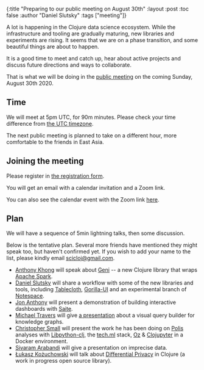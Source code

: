 {:title "Preparing to our public meeting on August 30th"
 :layout :post
 :toc false
 :author "Daniel Slutsky"
 :tags  ["meeting"]}

A lot is happening in the Clojure data science ecosystem. While the infrastructure and tooling are gradually maturing, new libraries and experiments are rising. It seems that we are on a phase transition, and some beautiful things are about to happen.

It is a good time to meet and catch up, hear about active projects and discuss future directions and ways to collaborate.

That is what we will be doing in the [public meeting](https://twitter.com/scicloj/status/1291845872884625408) on the coming Sunday, August 30th 2020.

## Time
We will meet at 5pm UTC, for 90m minutes. Please check your time difference from [the UTC timezone](https://time.is/UTC).

The next public meeting is planned to take on a different hour, more comfortable to the friends in East Asia.

## Joining the meeting

Please register in [the registration form](https://tinyurl.com/y4a2w79g).

You will get an email with a calendar invitation and a Zoom link.

You can also see the calendar event with the Zoom link [here](https://calendar.google.com/event?action=TEMPLATE&tmeid=NGViazd2cjNhdjNsdG03OXFnczhvOHFhdTkgc2NpY2xvakBt&tmsrc=scicloj%40gmail.com).

## Plan

We will have a sequence of 5min lightning talks, then some discussion.

Below is the tentative plan. Several more friends have mentioned they might speak too, but haven't confirmed yet. If you wish to add your name to the list, please kindly email [scicloj@gmail.com](mailto:scicloj@gmail.com).

* [Anthony Khong](https://www.linkedin.com/in/anthony-khong/) will speak about [Geni](https://github.com/zero-one-group/geni) -- a new Clojure library that wraps [Apache Spark](https://spark.apache.org/).
* [Daniel Slutsky](https://twitter.com/daslu_) will share a workflow with some of the new libraries and tools, including [Tablecloth](https://github.com/scicloj/tablecloth), [Gorilla-UI](https://github.com/pink-gorilla/gorilla-ui) and an experimental branch of [Notespace](https://github.com/scicloj/Notespace).
* [Jon Anthony](https://github.com/jsa-aerial) will present a demonstration of building interactive dashboards with [Saite](https://github.com/jsa-aerial/saite).
* [Michael Travers](https://twitter.com/mtraven) will give [a presentation](https://drive.google.com/file/d/1WSsW6Y9cexKm7n6Ts6QwDC8lgV1-pzdf/view) about a visual query builder for knowledge graphs.
* [Christopher Small](https://twitter.com/metasoarous) will present the work he has been doing on [Polis](https://twitter.com/UsePolis) analyses with [Libpython-clj](https://github.com/clj-python/libpython-clj), the [tech.ml](https://github.com/techascent/tech.ml) stack, [Oz](https://github.com/metasoarous/oz) & [Clojupyter](https://github.com/clojupyter/clojupyter) in a Docker environment.
* [Sivaram Arabandi](https://twitter.com/ontomd) will give a presentation on imprecise data.
* [Łukasz Kożuchowski](https://twitter.com/replomancer) will talk about [Differential Privacy](https://en.wikipedia.org/wiki/Differential_privacy) in Clojure (a work in progress open source library).

